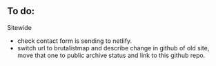 ## To do:

Sitewide

- check contact form is sending to netlify.
- switch url to brutalistmap and describe change in github of old site, move that one to public archive status and link to this github repo.
